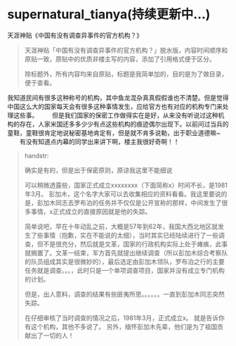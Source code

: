 # supernatural_tianya(持续更新中...)
天涯神贴《中国有没有调查异事件的官方机构？》

>天涯神贴「中国有没有调查异事件的官方机构？」脱水版，内容时间顺序和原贴一致，原贴中的优质非楼主写的内容，添加了引用格式便于区分。
>
>除标题外，所有内容均来自原贴，标题是我简单加的，目的是为了做目录，便于查看。

我知道民间有很多这种称号的机构，其中鱼龙混杂真真假假谁也不清楚。但是觉得中国这么大的国家每天会有很多这种事情发生，应给官方也有对应的机构专门来处理这些事。
　　但是我们国家的保密工作做得实在是好，从来没有听说过这种机构的存在，人家米国还多多少少有点这些机构的痕迹偶尔出现下。以前问过当兵的童鞋，童鞋很肯定地说秘密基地肯定有，但是就不肯多说勒，出于职业道德嘛~
　　有没有知道点内幕的同学出来讲下啊，楼主我很好奇啊！！
  
> handstr:
> 
> 确实是有的，但是出于保密原则，原谅我这里不能细说
> 
> 可以稍微透露些，国家正式成立xxxxxxxx（下面简称x）时间不长，是1981年3月。
> 彭加木，这个名字大家可以去收集相应的资料看看。我这里要说的是，彭加木同志去罗布泊的任务并不仅仅是公开宣称的那样，中间发生了很多事情，x正式成立的直接原因就是他的失踪。 
>
> 简单说吧，早在十年动乱之前，大概是57年到62年，我国大西北地区就发生了些事情（抱歉，实在不能说的太细），当时其实已经陆续进行了一些调查，但不是很充分，然后就是文革，国家的行政机构实际上处于瘫痪，此事就搁置了。文革一结束，军方首先就提出继续调查（所以彭加木综合考察队的队员组成其实是很微妙的），最后选定由彭加木领队，罗布泊之行的主要任务就是调查。。。，此时只是一个单项调查项目，国家并没有成立专门机构的计划。
> 
> 但是，出人意料，调查的结果有些匪夷所思。。。。。。一直到彭加木同志突然失踪。
>
> 在仔细审核了当时调查的情况之后，1981年3月，正式成立x。
> 就是告诉你有这个机构，其他不多说了。
> 另外，缅怀彭加木先辈，他们是为了祖国贡献出了一切的人！

